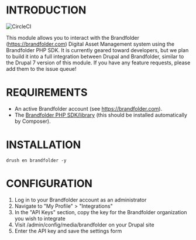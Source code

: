 # INTRODUCTION 
![CircleCI](https://img.shields.io/circleci/build/github/brandfolder/integration-drupal?token=94d3945b6680f1ca5e786886ac94757e49c5136b)

This module allows you to interact with the Brandfolder
(https://brandfolder.com) Digital Asset Management system using the
Brandfolder PHP SDK. It is currently geared toward developers, but we plan
to build it into a full integration between Drupal and Brandfolder, similar
to the Drupal 7 version of this module.
If you have any feature requests, please add them to the issue queue!


# REQUIREMENTS
 - An active Brandfolder account (see https://brandfolder.com).
 - The [Brandfolder PHP SDK/library](https://packagist.org/packages/brandfolder/brandfolder-sdk-php)
   (this should be installed automatically by Composer).

# INSTALLATION
```
drush en brandfolder -y
```

# CONFIGURATION
1. Log in to your Brandfolder account as an administrator
2. Navigate to "My Profile" > "Integrations"
3. In the "API Keys" section, copy the key for the Brandfolder organization you
wish to integrate
4. Visit /admin/config/media/brandfolder on your Drupal site
5. Enter the API key and save the settings form
